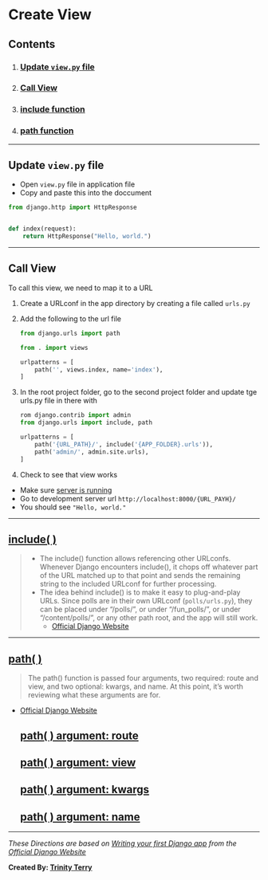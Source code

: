# Create View

## Contents
1. ### [Update `view.py` file](https://github.com/TrinityTerry/django-directions/blob/master/create_view.md#update-viewpy-file)
2. ### [Call View](https://github.com/TrinityTerry/django-directions/blob/master/create_view.md#call-view)
3. ### [include function](https://github.com/TrinityTerry/django-directions/blob/master/create_view.md#include-)
4. ### [path function](https://github.com/TrinityTerry/django-directions/blob/master/create_view.md#path-)
***

## Update `view.py` file
- Open `view.py` file in application file
- Copy and paste this into the doccument
```python
from django.http import HttpResponse


def index(request):
    return HttpResponse("Hello, world.")
```
***

## Call View
To call this view, we need to map it to a URL

1. Create a URLconf in the app directory by creating a file called ```urls.py```
2. Add the following to the url file

    ```python
    from django.urls import path

    from . import views

    urlpatterns = [
        path('', views.index, name='index'),
    ]
    ```
1. In the root project folder, go to the second project folder and update tge urls.py file in there with

    ```python
    rom django.contrib import admin
    from django.urls import include, path

    urlpatterns = [
        path('{URL_PATH}/', include('{APP_FOLDER}.urls')),
        path('admin/', admin.site.urls),
    ]
    ```

    

1. Check to see that view works

- Make sure [server is running](https://github.com/TrinityTerry/django-directions/blob/master/run_server.md)
- Go to development server url `http://localhost:8000/{URL_PAYH}/`
- You should see `"Hello, world."`
***

## [include( )](https://docs.djangoproject.com/en/3.0/ref/urls/#django.urls.include)

> - The include() function allows referencing other URLconfs. Whenever Django encounters include(), it chops off whatever part of the URL matched up to that point and sends the remaining string to the included URLconf for further processing.
> - The idea behind include() is to make it easy to plug-and-play URLs. Since polls are in their own URLconf (`polls/urls.py`), they can be placed under “/polls/”, or under “/fun_polls/”, or under “/content/polls/”, or any other path root, and the app will still work.
>   - [Official Django Website](https://docs.djangoproject.com/en/3.0/intro/tutorial01/#write-your-first-view)
***

## [path( )](https://docs.djangoproject.com/en/3.0/ref/urls/#django.urls.path)
> The path() function is passed four arguments, two required: route and view, and two optional: kwargs, and name. At this point, it’s worth reviewing what these arguments are for.
- [Official Django Website](https://docs.djangoproject.com/en/3.0/intro/tutorial01/#write-your-first-view)

    ## [path( ) argument: route](https://docs.djangoproject.com/en/3.0/intro/tutorial01/#path-argument-route)

    ## [path( ) argument: view](https://docs.djangoproject.com/en/3.0/intro/tutorial01/#path-argument-view)

    ## [path( ) argument: kwargs](https://docs.djangoproject.com/en/3.0/intro/tutorial01/#path-argument-kwargs)

    ## [path( ) argument: name](https://docs.djangoproject.com/en/3.0/intro/tutorial01/#path-argument-name)
***
*These Directions are based on [Writing your first Django app](https://docs.djangoproject.com/en/3.0/intro/tutorial01/) from the [Official Django Website](https://www.djangoproject.com/)*

__Created By: [Trinity Terry](https://github.com/TrinityTerry)__
